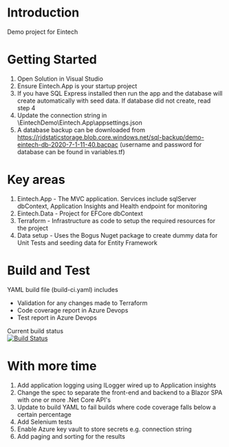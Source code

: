 # Introduction 
Demo project for Eintech 

# Getting Started
1.	Open Solution in Visual Studio
2.	Ensure Eintech.App is your startup project
3.	If you have SQL Express installed then run the app and the database will create automatically with seed data. If database did not create, read step 4
4.	Update the connection string in \EintechDemo\Eintech.App\appsettings.json
5.	A database backup can be downloaded from https://rjdstaticstorage.blob.core.windows.net/sql-backup/demo-eintech-db-2020-7-1-11-40.bacpac (username and password for database can be found in variables.tf)

# Key areas
1.	Eintech.App - The MVC application. Services include sqlServer dbContext, Application Insights and Health endpoint for monitoring
2.	Eintech.Data - Project for EFCore dbContext
3.	Terraform - Infrastructure as code to setup the required resources for the project
4.	Data setup - Uses the Bogus Nuget package to create dummy data for Unit Tests and seeding data for Entity Framework

# Build and Test
YAML build file (build-ci.yaml) includes 
*	Validation for any changes made to Terraform
*	Code coverage report in Azure Devops
*	Test report in Azure Devops

Current build status  
[![Build Status](https://tfsprodweu3.visualstudio.com/A5b3e0cee-e9d7-40f8-a5d9-363233840da6/RockShow/_apis/build/status/Eintech-CI?branchName=master)](https://tfsprodweu3.visualstudio.com/A5b3e0cee-e9d7-40f8-a5d9-363233840da6/RockShow/_build/latest?definitionId=10&branchName=master)

# With more time
1.	Add application logging using ILogger wired up to Application insights
2.	Change the spec to separate the front-end and backend to a Blazor SPA with one or more .Net Core API's
3.	Update to build YAML to fail builds where code coverage falls below a certain percentage
4.	Add Selenium tests
5.	Enable Azure key vault to store secrets e.g. connection string
6.	Add paging and sorting for the results